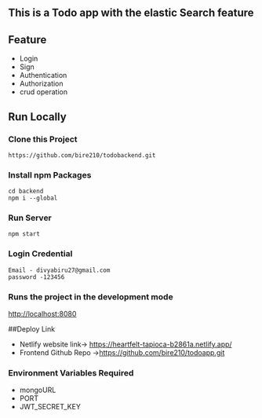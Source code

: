 ## This is a Todo app with the elastic Search feature


## Feature
  * Login
  * Sign
  * Authentication
  * Authorization
  * crud operation

    
## Run Locally
### Clone this Project
```
https://github.com/bire210/todobackend.git
```

### Install npm Packages

```
cd backend
npm i --global

```

### Run Server
```
npm start
```


### Login Credential
```
Email - divyabiru27@gmail.com
password -123456
```
### Runs the project in the development mode

[http://localhost:8080](http://localhost:8080)


##Deploy Link
- Netlify website link-> https://heartfelt-tapioca-b2861a.netlify.app/
- Frontend Github Repo ->https://github.com/bire210/todoapp.git


### Environment Variables Required
* mongoURL
* PORT
* JWT_SECRET_KEY
